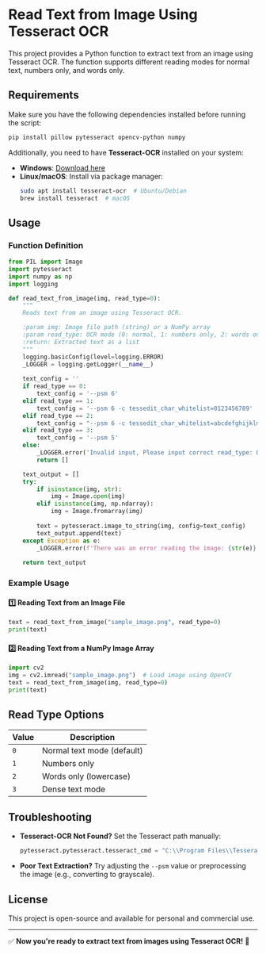 # Read Text from Image Using Tesseract OCR

This project provides a Python function to extract text from an image using Tesseract OCR. The function supports different reading modes for normal text, numbers only, and words only.

## Requirements

Make sure you have the following dependencies installed before running the script:

```bash
pip install pillow pytesseract opencv-python numpy
```

Additionally, you need to have **Tesseract-OCR** installed on your system:

- **Windows**: [Download here](https://github.com/UB-Mannheim/tesseract/wiki)
- **Linux/macOS**: Install via package manager:
  ```bash
  sudo apt install tesseract-ocr  # Ubuntu/Debian
  brew install tesseract  # macOS
  ```

## Usage

### Function Definition
```python
from PIL import Image
import pytesseract
import numpy as np
import logging

def read_text_from_image(img, read_type=0):
    """
    Reads text from an image using Tesseract OCR.

    :param img: Image file path (string) or a NumPy array
    :param read_type: OCR mode (0: normal, 1: numbers only, 2: words only, 3: dense text)
    :return: Extracted text as a list
    """
    logging.basicConfig(level=logging.ERROR)
    _LOGGER = logging.getLogger(__name__)
    
    text_config = ''
    if read_type == 0:
        text_config = '--psm 6'
    elif read_type == 1:
        text_config = '--psm 6 -c tessedit_char_whitelist=0123456789'
    elif read_type == 2:
        text_config = "--psm 6 -c tessedit_char_whitelist=abcdefghijklmnopqrstuvwxyz"
    elif read_type == 3:
        text_config = '--psm 5'
    else:
        _LOGGER.error('Invalid input, Please input correct read_type: 0, 1, 2, or 3')
        return []

    text_output = []
    try:
        if isinstance(img, str):
            img = Image.open(img)
        elif isinstance(img, np.ndarray):
            img = Image.fromarray(img)
        
        text = pytesseract.image_to_string(img, config=text_config)
        text_output.append(text)
    except Exception as e:
        _LOGGER.error(f'There was an error reading the image: {str(e)}')
    
    return text_output
```

### Example Usage

#### 1️⃣ Reading Text from an Image File
```python
text = read_text_from_image("sample_image.png", read_type=0)
print(text)
```

#### 2️⃣ Reading Text from a NumPy Image Array
```python
import cv2
img = cv2.imread("sample_image.png")  # Load image using OpenCV
text = read_text_from_image(img, read_type=0)
print(text)
```

## Read Type Options
| Value | Description |
|-------|-------------|
| `0`   | Normal text mode (default) |
| `1`   | Numbers only |
| `2`   | Words only (lowercase) |
| `3`   | Dense text mode |

## Troubleshooting

- **Tesseract-OCR Not Found?** Set the Tesseract path manually:
  ```python
  pytesseract.pytesseract.tesseract_cmd = "C:\\Program Files\\Tesseract-OCR\\tesseract.exe"
  ```
- **Poor Text Extraction?** Try adjusting the `--psm` value or preprocessing the image (e.g., converting to grayscale).

## License
This project is open-source and available for personal and commercial use.

---
✅ **Now you're ready to extract text from images using Tesseract OCR!** 🚀

